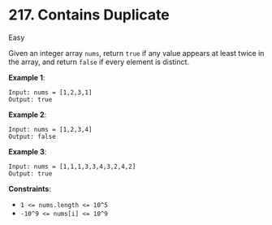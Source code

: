 # 217. Contains Duplicate
Easy

Given an integer array `nums`, return `true` if any value appears at least twice in the array, and return `false` if every element is distinct.

**Example 1**:
```
Input: nums = [1,2,3,1]
Output: true
```

**Example 2**:
```
Input: nums = [1,2,3,4]
Output: false
```

**Example 3**:
```
Input: nums = [1,1,1,3,3,4,3,2,4,2]
Output: true
```

**Constraints**:

* `1 <= nums.length <= 10^5`
* `-10^9 <= nums[i] <= 10^9`